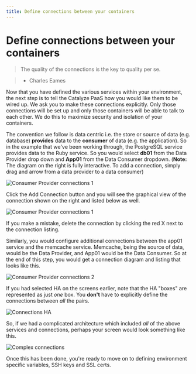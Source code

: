 ```yaml
---
title: Define connections between your containers
---
```


# Define connections between your containers

> The quality of the connections is the key to quality per se.

> - Charles Eames

Now that you have defined the various services within your environment, the next step is to tell the Catalyze PaaS how you would like them to be wired up. We ask you to make these connections explicitly. Only those connections will be set up and only those containers will be able to talk to each other. We do this to maximize security and isolation of your containers. 

The convention we follow is data centric i.e. the store or source of data (e.g. database) **provides** data to the **consumer** of data (e.g. the application). So in the example that we've been working through, the PostgreSQL service provides data to the Ruby service. So you would select **db01** from the Data Provider drop down and **App01** from the Data Consumer dropdown. (**Note:** The diagram on the right is fully interactive. To add a connection, simply drag and arrow from a data provider to a data consumer)

![Consumer Provider connections 1](http://cdn2.dropmark.com/45280/16a606818be74b31d8854a79e232f4927ef3dbe1/db_connection-dropdown.png)

Click the Add Connection button and you will see the graphical view of the connection shown on the right and listed below as well.

![Consumer Provider connections 1](http://cdn2.dropmark.com/45280/b74f08cecf384d7862ba60f5326d7a4fa5cfff65/db_first-connection.png)

If you make a mistake, delete the connection by clicking the red X next to the connection listing.

Similarly, you would configure additional connections between the app01 service and the memcache service. Memcache, being the source of data, would be the Data Provider, and App01 would be the Data Consumer. So at the end of this step, you would get a connection diagram and listing that looks like this.


![Consumer Provider connections 2](http://cdn2.dropmark.com/45280/0d03b4064d809cf32a9dd703c99e23eb12acba0c/db_second-connection.png)

If you had selected HA on the screens earlier, note that the HA "boxes" are represented as just *one* box. You **don't** have to explicitly define the connections between *all* the pairs.

![Connections HA](http://cdn2.dropmark.com/45280/b559ab282f8d84ddbd266010db041554652274a3/db_thrid-connection.png)

So, if we had a complicated architecture which included *all* of the above services and connections, perhaps your screen would look something like this.

![Complex connections](http://cdn2.dropmark.com/45280/4a728c2da96a9b58549fc573584aed123e6f2f6c/db_fourth-connection.png)

Once this has been done, you're ready to move on to defining environment specific variables, SSH keys and SSL certs.

